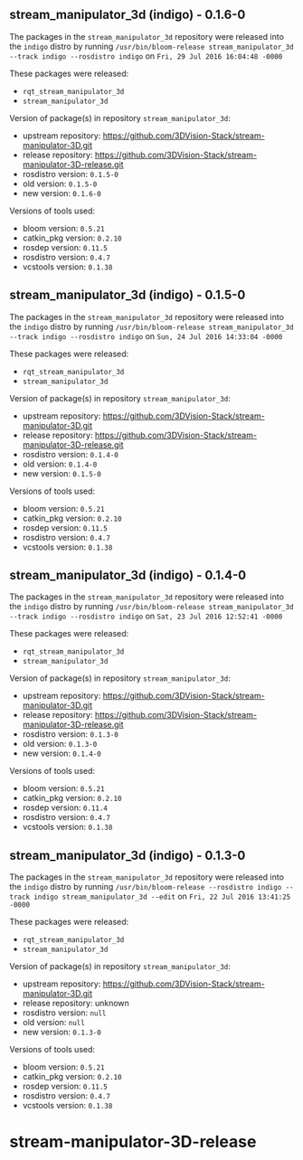 ## stream_manipulator_3d (indigo) - 0.1.6-0

The packages in the `stream_manipulator_3d` repository were released into the `indigo` distro by running `/usr/bin/bloom-release stream_manipulator_3d --track indigo --rosdistro indigo` on `Fri, 29 Jul 2016 16:04:48 -0000`

These packages were released:
- `rqt_stream_manipulator_3d`
- `stream_manipulator_3d`

Version of package(s) in repository `stream_manipulator_3d`:

- upstream repository: https://github.com/3DVision-Stack/stream-manipulator-3D.git
- release repository: https://github.com/3DVision-Stack/stream-manipulator-3D-release.git
- rosdistro version: `0.1.5-0`
- old version: `0.1.5-0`
- new version: `0.1.6-0`

Versions of tools used:

- bloom version: `0.5.21`
- catkin_pkg version: `0.2.10`
- rosdep version: `0.11.5`
- rosdistro version: `0.4.7`
- vcstools version: `0.1.38`


## stream_manipulator_3d (indigo) - 0.1.5-0

The packages in the `stream_manipulator_3d` repository were released into the `indigo` distro by running `/usr/bin/bloom-release stream_manipulator_3d --track indigo --rosdistro indigo` on `Sun, 24 Jul 2016 14:33:04 -0000`

These packages were released:
- `rqt_stream_manipulator_3d`
- `stream_manipulator_3d`

Version of package(s) in repository `stream_manipulator_3d`:

- upstream repository: https://github.com/3DVision-Stack/stream-manipulator-3D.git
- release repository: https://github.com/3DVision-Stack/stream-manipulator-3D-release.git
- rosdistro version: `0.1.4-0`
- old version: `0.1.4-0`
- new version: `0.1.5-0`

Versions of tools used:

- bloom version: `0.5.21`
- catkin_pkg version: `0.2.10`
- rosdep version: `0.11.5`
- rosdistro version: `0.4.7`
- vcstools version: `0.1.38`


## stream_manipulator_3d (indigo) - 0.1.4-0

The packages in the `stream_manipulator_3d` repository were released into the `indigo` distro by running `/usr/bin/bloom-release stream_manipulator_3d --track indigo --rosdistro indigo` on `Sat, 23 Jul 2016 12:52:41 -0000`

These packages were released:
- `rqt_stream_manipulator_3d`
- `stream_manipulator_3d`

Version of package(s) in repository `stream_manipulator_3d`:

- upstream repository: https://github.com/3DVision-Stack/stream-manipulator-3D.git
- release repository: https://github.com/3DVision-Stack/stream-manipulator-3D-release.git
- rosdistro version: `0.1.3-0`
- old version: `0.1.3-0`
- new version: `0.1.4-0`

Versions of tools used:

- bloom version: `0.5.21`
- catkin_pkg version: `0.2.10`
- rosdep version: `0.11.4`
- rosdistro version: `0.4.7`
- vcstools version: `0.1.38`


## stream_manipulator_3d (indigo) - 0.1.3-0

The packages in the `stream_manipulator_3d` repository were released into the `indigo` distro by running `/usr/bin/bloom-release --rosdistro indigo --track indigo stream_manipulator_3d --edit` on `Fri, 22 Jul 2016 13:41:25 -0000`

These packages were released:
- `rqt_stream_manipulator_3d`
- `stream_manipulator_3d`

Version of package(s) in repository `stream_manipulator_3d`:

- upstream repository: https://github.com/3DVision-Stack/stream-manipulator-3D.git
- release repository: unknown
- rosdistro version: `null`
- old version: `null`
- new version: `0.1.3-0`

Versions of tools used:

- bloom version: `0.5.21`
- catkin_pkg version: `0.2.10`
- rosdep version: `0.11.5`
- rosdistro version: `0.4.7`
- vcstools version: `0.1.38`


# stream-manipulator-3D-release